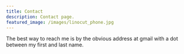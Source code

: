 ```yaml
---
title: Contact
description: Contact page.
featured_image: /images/linocut_phone.jpg
---
```


The best way to reach me is by the obvious address at gmail with a dot between my first and last name.